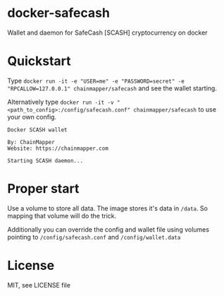 # docker-safecash
Wallet and daemon for SafeCash [SCASH] cryptocurrency on docker

# Quickstart
Type `docker run -it -e "USER=me" -e "PASSWORD=secret" -e "RPCALLOW=127.0.0.1" chainmapper/safecash` and see the wallet starting.

Alternatively type `docker run -it -v "<path_to_config>:/config/safecash.conf" chainmapper/safecash` to use your own config.

```
Docker SCASH wallet

By: ChainMapper
Website: https://chainmapper.com

Starting SCASH daemon...
```

# Proper start
Use a volume to store all data. The image stores it's data in `/data`. So mapping that volume will do the trick.

Additionally you can override the config and wallet file using volumes pointing to `/config/safecash.conf` and `/config/wallet.data`

# License
MIT, see LICENSE file